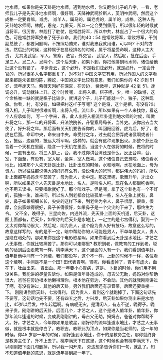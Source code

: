 地水师，如果你是先天卦是地水师，遇到地水师，你又翻你儿子的八字，一看，老师我儿子是先天卦地水师啊，很好啊，天降神武啊於斯人，英明神武啊，然后这个成格一定要肖嘛，肖虎， 肖羊人，属马的，属老虎的，属羊的，成格。这种人先天卦地水师啊，林彪，恩宠，九重天，所以一定会受到重用，所以很年轻的时候就当将军，很厉害。林彪打了胜仗，是常胜将军，所以中共，林彪占了一个很大的角色。可是常胜将军换来了死于非命，我们的40：54 是常败将军，常败将军，干到副总统了，都要问题啊，不按照功勋来，谁对我忠我就用谁，可以吗? 不对的方法。然后批的时候，这种属于在易经排名的时候，属于将星受命啊，这种人主大贵， 尤其发武官，军人，警察，法官，外交官， 武官人，然后呢，批在后面，手足三人，发二人，发两个。这个后天卦，如果卜到，你把他排到地水师，诸位给他批这个没有错了， 平步青云，这个必升，不是我们沈必升，就是必升，一定会升官的，所以很多人名字都重复了，对不对? 中国文字它有用，所以外国人的文字看起来都是朱雀跟勾陈，腾蛇，中国的文字比较有意思。我们如果你的 42 岁到 51 岁，流年逢天马，紫薇天刚好在深宫，在旁边， 紫微星，这种就是 42 到 51，逢调必升，调动就往上升。这个时候呢， 出将入相。棋子呢，少，唯一的缺憾，这个命格唯一缺的就是棋子比较少，就讲这个子，儿子可能就一个，独子，这种现象。你看，村，有没有，如果把村这样子写呢? 这个是将，这个是相，有没有?出将入相，儿子叫村很难听啊，出将入相。流年卦，所以如果有一个人来找你，看这个人应承如何， 写一个字来，春，此人出将入相流年卦逢到地水师的时候，叫做升将之年，那一年的升将军，升法院院长，升警察局局长，当外史。派你出去当大使了，好升将之年。那后面有关天机要告诉你的，叫回阳回首，虎为后，好了，老虎在后面。命印中央，命来自中央，命受封之年，过去就会把弄成诸侯啊或者什么，振远，边疆的，振远大将军啊，这种的，就会有这种现象出现。那整个卦还隐含着一个天机在里面，隐含一个天机在里面，当这个人在做将的时候，做将的时候，一直有出现，将三人排上，台，我不过你讲台湾还是什么，反正台嘛，台，室，下面至，有没有，室人呢，坐喜，室人做喜。这个诸位自己去想啦。诸位看水地比，如果那个人先天卦是比卦，比卦出现的时候，水和地啊，水在地面上，母为贵人，所以往往都说伟大的妈妈有么有，没说伟大的爸爸，都讲伟大的妈妈，所以卦上面都写妈妈含辛茹苦了，母为贵人，命中定。那这里呢，歌舞升华，才出众啊，所以如果这个人先天卦是水地比，名人，是叫名人吧。现在名人都很吃香啊，他不用去读书，只要唱歌就好了。那个叫戏子。但是呢，拿了这个卦也有一个不好的，孤独一生，谁来问，所以名人到老都会比较孤单一些，名人在象上就有，鼻尖，鼻子如果细细长长，尖尖的这样下来，到老终为令人，鼻子很厚，很重，很厚，会出家嫁得很好，鼻子长得很好，如果鼻子是一个尖尖的下来了，那终生为令。 父不全，晚得子。三星向佐，内通外流，先天卦上面的天机道，后天卦，这图上面都有，后天卦，如果你的后天卦是水地比，一定主的是七宫得利，娶到一个太太对你帮助很大，然后呢，阴为贵人，这个隐为贵人好有技巧，故意这么写的，故意这样写的，有的是不一定，暗中帮助你的人可能是男人，不单单是女人，贵人是隐在暗处的。那如果你是这个电影歌星啊，如果你看到后天卦是水地比，才艺之人无事做，你就比较痛苦了。那你可以走哪里? 教职到老，做教育的工作到老，聪明的话到后面走教育一样，桃李满天下，这个里面的人有一个，我们看到值年卦，值年卦他中间有一个药熝，我们都没写，这个不一样，上卦的时候不一样，各位看这个熝啊，中间是不是一个田? 田代表胃啊，胃呢，你看虚掉了，胃中有虚火，血在下，吐血出来， 胃出血。那一年要小心胃病，这是。 卜卦的时候，你们用不用没关系，我能讲的尽量告诉你。如果是值年卦造成的，母吉父无助，妈妈对你帮助很大，爸爸在旁边根本他懒得理你，根本他在旁边，不会动。其他的就我刚刚讲过了啊，有没有讲过，其他的后天卦。另外我们后面还有录音带，后面还要重接一下。 刚刚讲到后天卦，七宫得利， 因为贵人，看到这个就跑掉了，下面这句话先不要写，这句话也先不要。还有四五之后，方兴发，后天卦如果你测出来是水地比，45岁以后发，中年起运啊。有病呢无灾，是清闲人，有志不遂，晚得子。晚来子贵。刚刚讲的后天卦，后面几个，才艺之人，这个是进入值年卦，值年卦，你那年流年逢道的时候，变成我刚刚讲的，母吉父无助，妈妈吉，爸爸对你帮助不大。好，才艺之人，今年你如果是歌星，刚好你的流年逢道水地比，才艺之人无事做，就是根本就是停白了。教职吉，教职此为顶点，如果你是当老师的，这一年的时候，你45 岁那一年的时候，刚好逢到水地比，你干的是教务主任，那你就终身是教务主任了，升不上去了。桃李满天下在这里，这个时候也会有桃李满天下，所以刚刚把下面几句删掉，所以我一闪开来， 旁边想多告诉你们一句，就乱了。知不知道值年卦的意思，就是流年排到那一年了。